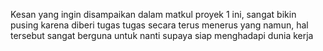Kesan yang ingin disampaikan dalam matkul proyek 1 ini, sangat bikin pusing karena diberi tugas tugas secara terus menerus yang namun, hal tersebut sangat berguna untuk nanti supaya siap menghadapi dunia kerja